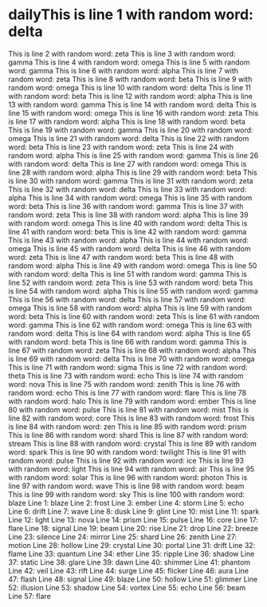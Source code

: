 # dailyThis is line 1 with random word: delta
This is line 2 with random word: zeta
This is line 3 with random word: gamma
This is line 4 with random word: omega
This is line 5 with random word: gamma
This is line 6 with random word: alpha
This is line 7 with random word: zeta
This is line 8 with random word: beta
This is line 9 with random word: omega
This is line 10 with random word: delta
This is line 11 with random word: beta
This is line 12 with random word: alpha
This is line 13 with random word: gamma
This is line 14 with random word: delta
This is line 15 with random word: omega
This is line 16 with random word: zeta
This is line 17 with random word: alpha
This is line 18 with random word: beta
This is line 19 with random word: gamma
This is line 20 with random word: omega
This is line 21 with random word: delta
This is line 22 with random word: beta
This is line 23 with random word: zeta
This is line 24 with random word: alpha
This is line 25 with random word: gamma
This is line 26 with random word: delta
This is line 27 with random word: omega
This is line 28 with random word: alpha
This is line 29 with random word: beta
This is line 30 with random word: gamma
This is line 31 with random word: zeta
This is line 32 with random word: delta
This is line 33 with random word: alpha
This is line 34 with random word: omega
This is line 35 with random word: beta
This is line 36 with random word: gamma
This is line 37 with random word: zeta
This is line 38 with random word: alpha
This is line 39 with random word: omega
This is line 40 with random word: delta
This is line 41 with random word: beta
This is line 42 with random word: gamma
This is line 43 with random word: alpha
This is line 44 with random word: omega
This is line 45 with random word: delta
This is line 46 with random word: zeta
This is line 47 with random word: beta
This is line 48 with random word: alpha
This is line 49 with random word: omega
This is line 50 with random word: delta
This is line 51 with random word: gamma
This is line 52 with random word: zeta
This is line 53 with random word: beta
This is line 54 with random word: alpha
This is line 55 with random word: gamma
This is line 56 with random word: delta
This is line 57 with random word: omega
This is line 58 with random word: alpha
This is line 59 with random word: beta
This is line 60 with random word: zeta
This is line 61 with random word: gamma
This is line 62 with random word: omega
This is line 63 with random word: delta
This is line 64 with random word: alpha
This is line 65 with random word: beta
This is line 66 with random word: gamma
This is line 67 with random word: zeta
This is line 68 with random word: alpha
This is line 69 with random word: delta
This is line 70 with random word: omega
This is line 71 with random word: sigma
This is line 72 with random word: theta
This is line 73 with random word: echo
This is line 74 with random word: nova
This is line 75 with random word: zenith
This is line 76 with random word: echo
This is line 77 with random word: flare
This is line 78 with random word: halo
This is line 79 with random word: ember
This is line 80 with random word: pulse
This is line 81 with random word: mist
This is line 82 with random word: core
This is line 83 with random word: frost
This is line 84 with random word: zen
This is line 85 with random word: prism
This is line 86 with random word: shard
This is line 87 with random word: stream
This is line 88 with random word: crystal
This is line 89 with random word: spark
This is line 90 with random word: twilight
This is line 91 with random word: pulse
This is line 92 with random word: ice
This is line 93 with random word: light
This is line 94 with random word: air
This is line 95 with random word: solar
This is line 96 with random word: photon
This is line 97 with random word: wave
This is line 98 with random word: beam
This is line 99 with random word: sky
This is line 100 with random word: blaze
Line 1: blaze
Line 2: frost
Line 3: ember
Line 4: storm
Line 5: echo
Line 6: drift
Line 7: wave
Line 8: dusk
Line 9: glint
Line 10: mist
Line 11: spark
Line 12: light
Line 13: nova
Line 14: prism
Line 15: pulse
Line 16: core
Line 17: flare
Line 18: signal
Line 19: beam
Line 20: rise
Line 21: drop
Line 22: breeze
Line 23: silence
Line 24: mirror
Line 25: shard
Line 26: zenith
Line 27: motion
Line 28: hollow
Line 29: crystal
Line 30: portal
Line 31: drift
Line 32: flame
Line 33: quantum
Line 34: ether
Line 35: ripple
Line 36: shadow
Line 37: static
Line 38: glare
Line 39: dawn
Line 40: shimmer
Line 41: phantom
Line 42: veil
Line 43: rift
Line 44: surge
Line 45: flicker
Line 46: aura
Line 47: flash
Line 48: signal
Line 49: blaze
Line 50: hollow
Line 51: glimmer
Line 52: illusion
Line 53: shadow
Line 54: vortex
Line 55: echo
Line 56: beam
Line 57: flare
